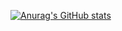 [![Anurag's GitHub stats](https://github-readme-stats.vercel.app/api?username=mohammadaaftabv)](https://github.com/anuraghazra/github-readme-stats)
